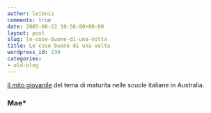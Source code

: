 ```yaml
---
author: leibniz
comments: true
date: 2005-06-22 10:56:00+00:00
layout: post
slug: le-cose-buone-di-una-volta
title: Le cose buone di una volta
wordpress_id: 239
categories:
- old-blog
---
```


[Il mito giovanile](http://mae.splinder.com/1119404898#5100646) del tema di maturita nelle scuole italiane in Australia.  



### Mae*
